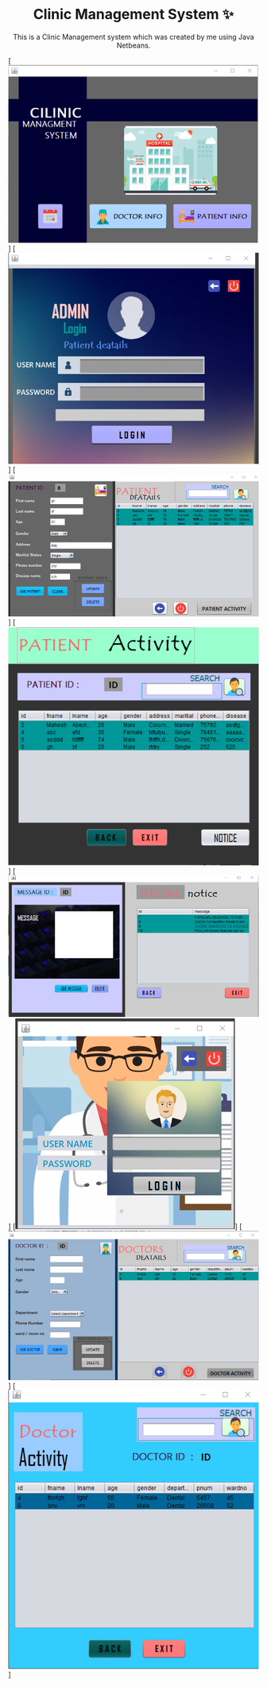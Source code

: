 <!-- PROJECT LOGO -->
<br />
<p align="center">
  <h1 align="center">Clinic Management System ✨</h1>

  <p align="center">
    This is a Clinic Management system which was created by me using Java Netbeans.
    
  </p>
</p>

[![Site preview](interfaces/welcome.png)]
[![Site preview](interfaces/patient/patient_log.png)]
[![Site preview](interfaces/patient/patient_details.png)]
[![Site preview](interfaces/patient/patient_activity.png)]
[![Site preview](interfaces/patient/emergency_notice.png)]
[![Site preview](interfaces/doctor/doctor_login.png)]
[![Site preview](interfaces/doctor/doctor_panal.png)]
[![Site preview](interfaces/doctor/doctor_activity.png)]